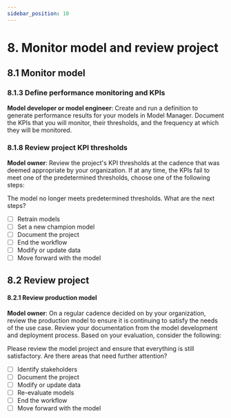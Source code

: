 ```yaml
---
sidebar_position: 10
---
```


# 8. Monitor model and review project

## 8.1 Monitor model

### 8.1.3 Define performance monitoring and KPIs
**Model developer or model engineer**: Create and run a definition to generate performance results for your models in Model Manager.
Document the KPIs that you will monitor, their thresholds, and the frequency at which they will be monitored.

### 8.1.8 Review project KPI thresholds
**Model owner**: Review the project's KPI thresholds at the cadence that was deemed appropriate by your organization.
If at any time, the KPIs fail to meet one of the predetermined thresholds, choose one of the following steps:

The model no longer meets predetermined thresholds. What are the next steps?

* [ ] Retrain models
* [ ] Set a new champion model
* [ ] Document the project
* [ ] End the workflow
* [ ] Modify or update data
* [ ] Move forward with the model

## 8.2 Review project

#### 8.2.1 Review production model

**Model owner**: On a regular cadence decided on by your organization, review the production model to ensure it is continuing to satisfy the needs of the use case.
Review your documentation from the model development and deployment process.
Based on your evaluation, consider the following:

Please review the model project and ensure that everything is still satisfactory. Are there areas that need further attention?

* [ ] Identify stakeholders
* [ ] Document the project
* [ ] Modify or update data
* [ ] Re-evaluate models
* [ ] End the workflow
* [ ] Move forward with the model

